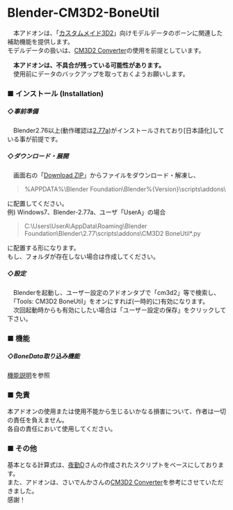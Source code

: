 # Blender-CM3D2-BoneUtil
　本アドオンは、「[カスタムメイド3D2](http://kisskiss.tv/cm3d2/)」向けモデルデータのボーンに関連した補助機能を提供します。  
  モデルデータの扱いは、[CM3D2 Converter](https://github.com/CM3Duser/Blender-CM3D2-Converter)の使用を前提としています。

　**本アドオンは、不具合が残っている可能性があります。**  
　使用前にデータのバックアップを取っておくようお願いします。  

### ■ インストール (Installation)
##### ◇事前準備
　Blender2.76以上(動作確認は[2.77a](http://download.blender.org/release/Blender2.77/))がインストールされており[日本語化]している事が前提です。

##### ◇ダウンロード・展開
　画面右の「[Download ZIP](https://github.com/trzr/Blender-CM3D2-BoneUtil/archive/master.zip)」からファイルをダウンロード・解凍し、  
> %APPDATA%\Blender Foundation\Blender\%{Version}\scripts\addons\  

に配置してください。  
例) Windows7、Blender-2.77a、ユーザ「UserA」の場合  
>C:\Users\UserA\AppData\Roaming\Blender Foundation\Blender\2.77\scripts\addons\CM3D2 BoneUtil\*.py

   に配置する形になります。  
   もし、フォルダが存在しない場合は作成してください。

##### ◇設定
　Blenderを起動し、ユーザー設定のアドオンタブで「cm3d2」等で検索し、  
　「Tools: CM3D2 BoneUtil」をオンにすれば(一時的に)有効になります。  
　次回起動時からも有効にしたい場合は「ユーザー設定の保存」をクリックして下さい。  

### ■ 機能
##### ◇BoneData取り込み機能  
 [機能説明](https://github.com/trzr/Blender-CM3D2-BoneUtil/wiki/%E6%A9%9F%E8%83%BD%E8%AA%AC%E6%98%8E)を参照

<!--
##### ◇ボーン名一括リネーム
　揺れボーンの型を一括で変更する機能

##### ◇疑似ボーンメッシュ
  ボーンの位置をなぞったメッシュを作成する機能
-->

### ■ 免責
  本アドオンの使用または使用不能から生じるいかなる損害について、作者は一切の責任を負えません。  
  各自の責任において使用してください。

### ■ その他
  基本となる計算式は、[夜勤D](https://github.com/yknD-CM3D2)さんの作成されたスクリプトをベースにしております。   
  また、アドオンは、さいでんかさんの[CM3D2 Converter](https://github.com/CM3Duser/Blender-CM3D2-Converter)を参考にさせていただきました。  
  感謝！
